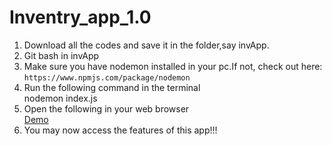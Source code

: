 # Inventry_app_1.0

1. Download all the codes and save it in the folder,say invApp.
1. Git bash in invApp
1. Make sure you have nodemon installed in your pc.If not, check out here:<br>
    `https://www.npmjs.com/package/nodemon`
1. Run the following command in the terminal<br>
    nodemon index.js
1. Open the following in your web browser<br>
    [Demo](http://localhost:3000/products)
1. You may now access the features of this app!!!
